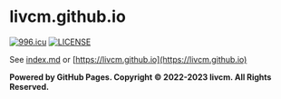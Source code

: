 # livcm.github.io

[![996.icu](https://img.shields.io/badge/link-996.icu-red.svg)](https://996.icu) [![LICENSE](https://img.shields.io/badge/license-Anti%20996-blue.svg)](https://github.com/996icu/996.ICU/blob/master/LICENSE)

See [index.md](./index.md "index.md") or [https://livcm.github.io](https://livcm.github.io)

**Powered by GitHub Pages. Copyright ©️ 2022-2023 livcm. All Rights Reserved.**
